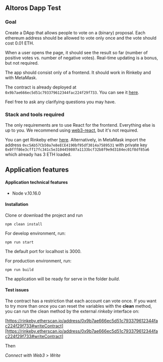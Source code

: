 ## Altoros Dapp Test

### Goal

Create a DApp that allows people to vote on a (binary) proposal. Each ethereum address should be allowed to vote only once and the vote should cost 0.01 ETH.

When a user opens the page, it should see the result so far (number of positive votes vs. number of negative votes). Real-time updating is a bonus, but not required.

The app should consist only of a frontend. It should work in Rinkeby and with MetaMask.

The contract is already deployed at `0x9b7ae666ec5d51c793379612344fac224f29f733`. You can see it [here](https://rinkeby.etherscan.io/address/0x9b7ae666ec5d51c793379612344fac224f29f733#code).

Feel free to ask any clarifying questions you may have.

### Stack and tools required

The only requirements are to use React for the frontend. Everything else is up to you. We recommend using [web3-react](https://github.com/NoahZinsmeister/web3-react), but it's not required.

You can get Rinkeby ether [here](https://faucet.rinkeby.io/). Alternatively, in MetaMask import the address `0xc5Ab57Cb50a7e8eECE4190bf95df3014a7589531` with private key `0x0fff86e3cff17fc341c5e3104459807a1133bcf32b8f9e9d3184ec01f8df85a6` which already has 3 ETH loaded.

## Application features

#### Application technical features

+ Node v.10.16.0

#### Installation

Clone or download the project and run

`npm clean install`

For develop environment, run:

`npm run start`
 
The default port for localhost is 3000.

For production environment, run:

`npm run build`

The application will be ready for serve in the folder _build_. 

#### Test issues


The contract has a restriction that each account can vote once. If you want to try more than once you can reset the variables with the **clean** method, you can run the clean method by the external _rinkeby_ interface on:

[https://rinkeby.etherscan.io/address/0x9b7ae666ec5d51c793379612344fac224f29f733#writeContract][https://rinkeby.etherscan.io/address/0x9b7ae666ec5d51c793379612344fac224f29f733#writeContract]

Then 

_Connect with Web3_ > _Write_ 

